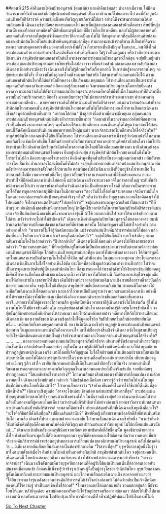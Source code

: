 ##ตอนที่ 215 ค่ำคืนฉายไฟชมป้ายอนุสรณ์ (ตอนต้น)
แสงค่ำคืนเข้มแล้ว
ต่างจากเมื่อวาน ไม่มีคนจำนวนมากที่ยังมัวเมาถลำลึกอยู่หน้าแผ่นป้ายอนุสรณ์ เป็นเวลาช้านานก็ไม่ยอมจากไป คนที่ยังอยู่หน้าแผ่นป้ายคัมภีร์สวรรค์ ความเข้มแข็งของจิตวิญญาณถือว่ามิใช่เลว อย่างนี้ถึงจะสามารถอดทนได้มาจนถึงตอนนี้ เฉินฉางเซิงปล่อยสายตาทอดมองไป มองเห็นผู้สอบสองคนของสำนักเด็ดดารา ศิษย์พี่หญิงท่านนั้นของเทือกเขาเทพธิดาศักดิ์สิทธิ์และดรุณีน้อยที่ชื่อว่าเยี่ยเสี่ยวเหลียน และยังมีผู้สอบหลายคนที่เคยเจอกันที่การสอบใหญ่แต่จำชื่อและประวัติความเป็นมาไม่ได้ ที่สะดุดตามากที่สุดก็คือสานุศิษย์สามคนของสำนักต้นไหวที่ใกล้แผ่นป้ายหินอนุสรณ์มากที่สุด ท่ามกลางม่านฟ้าราตรีกาล สีเสื้อผ้าที่จืดจางของพวกเขาสะดุดตาอย่างยิ่ง
มองตาหนึ่งอย่างไม่ตั้งใจ ก็สามารถเห็นถึงปัญหาในสนาม...คนที่ยิ่งใกล้กระท่อมแผ่นป้าย ความสามารถในระดับขั้นการบำเพ็ญยิ่งมาก ไม่รู้ว่าเป็นกฎแฝง หรือว่าเกิดการทะเลาะกันมาแล้ว
สานุศิษย์สามคนของสำนักต้นไหวห่างจากกระท่อมแผ่นป้ายอนุสรณ์ใกล้สุด
จงฮุ่ยยืนอยู่หน้ากระท่อม ชมแผ่นป้ายอนุสรณ์อย่างเงียบขรึมไม่เปล่งวาจา เพื่อนร่วมสำนักสองคนของเขากลับจ้องมองเฉินฉางเซิงอย่างระมัดระวัง เฉินฉางเซิงไม่ได้รู้สึกตกใจกับเรื่องเหล่านี้ ในการต่อสู้ของการสอบใหญ่ จงฮุ่ยพ่ายแพ้แก่ลั่วลั่ว ฮั่วกวงนั้นยิ่งถูกเขาโจมตีจนบาดเจ็บสาหัส ไม่สามารถที่จะอดทนต่อไปได้ ความแค้นของสำนักต้นไหวที่มีต่อสำนักฝึกหลวง เป็นเรื่องสมเหตุสมผล
โก่วหานสือและเขาเป็นเพราะเห็นสมุดจดบันทึกของสวินเหมยแล้วเกิดความรู้สึกบางอย่าง จึงมาชมแผ่นป้ายอนุสรณ์โดยหยิบยืมแสงดวงดาว แน่นอนว่าเดินไปยังกระท่อมแผ่นป้ายอนุสรณ์ สองคนที่คาดไม่ถึงนี้เมื่อเริ่มแสดงท่าทีก็นำมาซึ่งความปั่นป่วนบริเวณรอบๆ อีกครั้ง ดวงตาสิบกว่าคู่ขยับไปตามการก้าวเท้าของพวกเขา ต่างคนหลากอารมณ์หลากสีหน้า... หากพวกเขาจะเดินไปยังหน้าแผ่นป้ายคัมภีร์สวรรค์ แน่นอนว่าย่อมต้องแย่งที่ของสำนักต้นไหวสามคนนั้น
สานุศิษย์สำนักต้นไหวสองคนนั้นไม่ได้หลีกทาง มองโก่วหานสือและเฉินฉางเซิงแล้วพูดด้วยสีหน้าเย็นชาว่า “มาก่อนได้ก่อน”
ฟังดูอย่างนี้แล้วเหมือนจะมีเหตุผล กลุ่มคนนอกกระท่อมแผ่นป้ายอนุสรณ์กลับมีเสียงหัวเราะเยาะขึ้นมาว่า “ก่อนหน้านี้พวกเจ้าบอกว่าศิษย์พี่ของพวกเจ้าเป็นขั้นหนึ่งของการสอบใหญ่ ฉะนั้นต้องให้พวกข้าหลีกทาง ตอนนั้นเหตุใดไม่พูดว่ามาก่อนได้ก่อน ตอนนี้อันดับหนึ่งและอันดับสองของการสอบใหญ่มาแล้ว พวกเจ้าสามารถไม่หลีกทางให้ได้จริงหรือ?”
สานุศิษย์ต้นไหวสองคนนั้นได้ยินก็โมโหมาก
โก่วหานสือและเฉินฉางเซิงเพิ่งจะรู้ว่าก่อนหน้านี้ในสนามเคยเกิดเรื่องเช่นเดียวกันขึ้น ไม่เห็นด้วยอย่างยิ่งกับการกระทำของเหล่าสานุศิษย์สำนักต้นไหว เดินไปยังข้างหน้าต่อไป เดินผ่านนักเรียนสำนักต้นไหวสองคนนั้นโดยมิได้เหลือบแลแม้หางตา มาถึงด้านหน้าสุดของกระท่อมแผ่นป้ายอนุสรณ์โดยตรง ยืนอยู่หลังจงฮุ่ย
สานุศิษย์สำนักต้นไหวสองคนนั้นยิ่งโมโหโกรธาขึ้นไปอีก คิดอยากพูดอะไรบางอย่าง คิดถึงคำพูดที่ดูดน้ำเสียงนั้นของกลุ่มคนก่อนหน้า กลับอับจนวาจาโดยสิ้นเชิง ส่วนการลงไม้ลงมือนั้นยิ่งไม่กล้า
จงฮุ่ยเก็บสายตากลับมาจากหน้าแผ่นป้ายอนุสรณ์ หันหลังทำความเคารพอย่างตั้งใจต่อโก่วหานสือ ตอนที่มองไปยังเฉินฉางเซิงที่ยืนอยู่ข้างโก่วหานสือ ในสายตากลับไม่มีความเคารพนับถือใดๆ
ผู้เยาว์เปี่ยมปรีชาสามารถอย่างเขาที่มีชื่อเสียงมานาน ความประทับใจที่มีต่อเฉินฉางเซิงนั้นไม่ค่อยดี แม้ว่าเฉินฉางเซิงจะทะลวงอเวจีในการสอบใหญ่ ระดับขั้นล้ำหน้าพวกเขาไปแล้ว พวกเขายังคงคิดเห็นว่าเฉินฉางเซิงเป็นเพียงเพราะโชคดี หรืออาจเป็นเพราะพวกเขาได้รับการดูแลจากเหล่าผู้มีอิทธิพลในนิกายหลวง
“สองวันนี้ไม่ได้เห็นเจ้ามาตลอด เจ้ามีความมั่นใจในตนเองมากต่อการแก้แผ่นป้ายอนุสรณ์จริงๆ หรือ? หรือว่าเจ้าเห็นว่าบุญวาสนาความโชคดีของเจ้าใช้ไปหมดแล้ว จึงโยนขวดแตกให้แตก*ไปเลยดีกว่า?”
จงฮุ่ยมองเขาและพูดด้วยสีหน้าไม่แยแสว่า “ปีที่ผ่านๆ มา อันดับหนึ่งของขั้นหนึ่งการสอบใหญ่ ช้าที่สุดใช้เวลาห้าวันในการแก้แผ่นป้ายคัมภีร์สวรรค์แผ่นแรก เจ้าเป็นอันดับหนึ่งของขั้นหนึ่งของพวกเรารุ่นนี้ ถ้าใช้เวลามากเกินไป จะทำให้พวกข้าอับอายตามไปด้วย หวังว่าเจ้าจะไม่ทำให้ข้าผิดหวัง”
เฉินฉางเซิงกำลังดูแผ่นป้ายหินอนุสรณ์ใต้แสงดวงดาว สมาธิล้วนจดจ่อกับการเปลี่ยนแปลงของเส้นสายที่ซับซ้อนเหล่านั้น ได้ยินคำพูดเช่นนี้ไม่เข้าใจอย่างยิ่ง ถามอย่างตามใจว่า “พวกเราก็ไม่ได้รู้จักสนิทสนมกัน แม้ข้าจะแก้แผ่นป้ายคัมภีร์สวรรค์แผ่นนี้ไม่ออก แล้วมันเกี่ยวอะไรกับพวกเจ้าด้วย แล้วเจ้าเหตุใดต้องผิดหวัง?”
จงฮุ่ยได้ยินก็ชะงัก หายใจเข้าลึกๆ สะกดกลั้นความโมโหไว้แล้วกล่าวว่า “ฝีปากกล้ายิ่ง”
เฉินฉางเซิงมิได้ตอบคำ เดินตรงไปที่ข้างกายของเขา กล่าวว่า “รบกวนหลบหน่อย”
ที่ที่จงฮุ่ยยืนอยู่ในตอนนี้เป็นตำแหน่งของแนวระดับสายตาหน้ากระท่อมแผ่นป้ายอนุสรณ์ที่ดีที่สุด ใกล้กับแผ่นป้ายอนุสรณ์มากที่สุด และยังไม่บดบังแสงดวงดาว ได้ยินคำพูดนี้ เขาไหนเลยสามารถปิดบังความโมโหในใจได้อีก พลันกำมือแน่น
ในมุมมองของทุกคน ประโยคแรกของเฉินฉางเซิงเป็นการไม่ใส่ใจอย่างเห็นได้ชัด ประโยคที่สองฟังดูแล้วเหมือนมารยาทแข็งกร้าว ไม่ว่าจะเป็นการพูดเยาะเย้ยศิษย์ผู้นั้นของสำนักต้นไหว ก็สามารถมองได้ว่าเขากำลังทำให้ฝ่ายตรงข้ามอัปยศอดสู มีเพียงโก่วหานสือที่มองสีหน้าของเฉินฉางเซิง เดาได้ว่าเขาไม่ใช่อย่างนี้ ก็แค่ต้องการเชิญให้จงฮุ่ยหลีกทางให้เพียงเท่านั้น
เขาส่ายหัวไปมา เดินไปข้างหน้าของจงฮุ่ยตามเฉินฉางเซิง
ชายเสื้อยาวพลิ้วสะบัดเล็กน้อยจากลมกลางคืน จงฮุ่ยโมโหถึงขีดสุด สานุศิษย์ร่วมชั้นอีกสองคนก็เช่นกัน สามคนมีโอกาสลงไม้ลงมือกับเฉินฉางเซิงได้ตลอดเวลา และแล้วโก่วหานสือยืนอยู่ระหว่างพวกเขาและเฉินฉางเซิง อย่างนี้ทำให้พวกเขาไม่อาจไม่เงียบสงบ เมื่อคำนึงถึงความแตกต่างระหว่างขั้นถอดจิตและขั้นทะลวงอเวจี...พวกเขาไม่ใช่คู่แข่งของโก่วหานสือ พูดอีกนัยหนึ่ง พวกเขาก็สู้เฉินฉางเซิงไม่ได้เช่นกัน
สู้ไม่ได้ ความโมโหก็ไม่มีแรงขับเคลื่อนใด สานุศิษย์ของสำนักต้นไหวสองคนยังคงรู้สึกกรุ่นโกรธขับข้องใจ จงฮุ่ยนั้นกลับพยายามบังคับตัวเองให้สงบลงมา ถอยไปด้านหลังหลายก้าว หลีกทางให้กับโก่วหานสือและเฉินฉางเซิง มองเงาหลังของเฉินฉางเซิงแล้วไม่ได้พูดอะไรอีก ริมฝีปากยกขึ้นเล็กน้อยเย้ยหยันนิดหนึ่ง... เหมือนกับที่เขาเคยพูดก่อนหน้านี้ สองวันนี้เฉินฉางเซิงปรากฏอยู่หน้ากระท่อมแผ่นป้ายอนุสรณ์น้อยมาก ในมุมมองของเขาแล้วมันคือความจงใจ เขาไม่เชื่ออย่างสิ้นเชิงว่าเฉินฉางเซิงในสุสานเทียนซูจะยังโชคดีเหมือนตอนการสอบใหญ่ เจ้ายังจะสามารถมองอะไรออกจากแผ่นป้ายอนุสรณ์ได้จริงหรือ?
......
......
แสงดวงดาวตกทอดลงบนแผ่นป้ายอนุสรณ์รัศมีจรัสจ้า เส้นสายที่ซับซ้อนเหล่านั้นราวกับชุบเงินชั้นหนึ่ง คล้ายมีปรอทไหลลอยช้าๆ อยู่ในนั้น ความรู้สึกมีชีวิตชีวาชนิดหนึ่งที่ยากจะใช้คำพูดอธิบายปรากฏอยู่ตรงหน้าเฉินฉางเซิง เขามิได้ขยับจิตวิญญาณ ไม่ได้ให้ปราณแท้ในเส้นลมปราณขยับตามเส้นสายเหล่านั้น และไม่ได้ลองบรรลุพลังกระบี่ใดๆ ผ่านการเคลื่อนที่ของเส้นสายเหล่านั้น เพียงแต่มองดูอย่างเงียบๆ รู้สึก เข้าใจ เขายืนยันภาพเหล่านั้นที่เห็นในตอนเช้าอีกครั้งว่าเป็นจริง ภาพเหล่านั้นที่จินตนาการออกมากลางอากาศตามจิตวิญญาณในลานสวนตอนบ่ายก็เป็นจริงเช่นกัน รอยยิ้มค่อยๆ ปรากฏออกมา
“ได้ผลลัพธ์อะไรบางอย่าง?” โก่วหานสือมองสีหน้าของเขาที่มีการเปลี่ยนแปลง ถามด้วยความตกใจ
เฉินฉางเซิงพยักหน้า กล่าวว่า “เดิมข้าลังเลเล็กน้อย เพราะรู้สึกว่าง่ายเกินไป แต่ในสมุดบันทึกมีบางประโยคที่เตือนข้าไว้”
โก่วหานสือกล่าวว่า “เจ้ายังคงยืนหยัดในการใช้วิธีแก้ที่ดั้งเดิมที่สุดชนิดนี้หรือ?”
เฉินฉางเซิงพูดต่อ “อาจจะโง่หน่อย ช้าหน่อย แต่เหมาะกับข้ามากที่สุด”
กระท่อมแผ่นป้ายอนุสรณ์เงียบสงบไปทั่ว ทุกคนล้วนฟังอย่างตั้งใจ ในนั้นรวมถึงจงฮุ่ยด้วย เฉินฉางเซิงและโก่วหานสือเป็นสองคนที่ผู้คนบนโลกเห็นร่วมว่าอ่านคัมภีร์ลัทธิเต๋าได้อย่างถ่องแท้ พวกเขาวิเคราะห์บทสนทนาการอ่านแก้แผ่นป้ายคัมภีร์สวรรค์ จะพลาดได้อย่างไร เพียงแต่สมุดบันทึกที่เฉินฉางเซิงพูดถึงคืออะไร?
“อะไรคือวิธีแก้ที่ดั้งเดิมที่สุด? เปลี่ยนเส้นแล้วนับ?” ศิษย์พี่หญิงเทือกเขาเทพธิดาศักดิ์สิทธิ์ท่านนั้นสนิทกับโก่วหานสือ เดินเข้าไปหา และถามด้วยความสงสัย
โก่วหานสือมองเฉินฉางเซิงทีหนึ่ง
“พวกข้าคิดว่าวิธีแก้ที่ดั้งเดิมที่สุดก็คือพยายามไม่คิดถึงจิตวิญญาณปราณแท้และท่าวิทยายุทธ์ ไม่ใช่เปลี่ยนเส้นแล้วนับ แต่...” เฉินฉางเซิงหันหลังมองดรุณีน้อยจากเทือกเขาเทพธิดาศักดิ์สิทธิ์คนนั้น พูดอธิบายด้วยความตั้งใจ กำลังเตรียมจะพูดสิ่งที่ตัวเองบรรลุออกมา พูดวิธีคิดของตนเองให้ชัดเจน คิดว่าความหมายที่แท้จริงของคัมภีร์สวรรค์น่าจะซ่อนอยู่ท่ามกลางการเปลี่ยนแปลงของอักษรแผ่นป้ายอนุสรณ์ กลับไม่คาดคิดว่า…
มีเสียงด่าทออันเยือกเย็นส่งมาจากในท้องฟ้ากลางคืน
“ไร้สาระที่สุด!”
บุรุษวัยกลางผู้หนึ่งไม่รู้ว่ามาในสนามตั้งแต่เมื่อไร สีหน้าบนใบหน้าเย็นชาอย่างผิดปกติ
สานุศิษย์สำนักต้นไหว จงฮุ่ยสามคนนั้นเห็นคนคนนี้ ใบหน้าแสดงออกถึงความเบิกบาน ก้าวไปข้างหน้าทำความเคารพอย่างรีบเร่ง “คารวะอาจารย์อา”
เฉินฉางเซิงสังเกตเห็นว่าบุรุษวัยกลางคนก็คือผู้รับใช้แผ่นป้ายคนนั้นที่ต่อว่าตนเองอย่างเข้มงวดเมื่อตอนเช้า ถึงตอนนี้เพิ่งจะรู้ว่าจริงๆ แล้วคนผู้นี้เป็นผู้อาวุโสของสำนักต้นไหว
บุรุษวัยกลางคนผู้นั้นเดินมาถึงหน้ากระท่อมแผ่นป้ายอนุสรณ์ มองโก่วหานสือและเฉินฉางเซิง ตะคอกอย่างแรงว่า “ได้ยินว่าพวกเจ้ารุ่นหลังสองคนอ่านคัมภีร์สวรรค์ได้เข้าใจอย่างถ่องแท้ ไม่คิดว่ากลับเป็นเจ้าเด็กน้อยสองคนที่ไร้ความรู้ ทำเป็นแต่เขื่องโขโอ้อวด!”
*โยนขวดแตกให้แตกหมายถึง ขวดแตกอยู่แล้ว ก็ยังจะโยนให้แตก หลังมีจุดด้อย ความผิดพลาดหรือหลังได้รับอุปสรรคหรือความล้มเหลว ปล่อยให้เป็นไปตามธรรมชาติ ยอมรับชะตากรรม ไม่ปรับปรุงแก้ไข อาจมีความตั้งใจที่จะปฏิบัติพัฒนาไปยังในทางที่ไม่ดี


[Go To Next Chapter]( ./217.md)